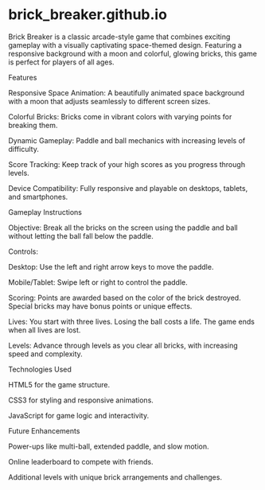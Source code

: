 # brick_breaker.github.io
 
Brick Breaker is a classic arcade-style game that combines exciting gameplay with a visually captivating space-themed design. Featuring a responsive background with a moon and colorful, glowing bricks, this game is perfect for players of all ages.

Features

Responsive Space Animation: A beautifully animated space background with a moon that adjusts seamlessly to different screen sizes.

Colorful Bricks: Bricks come in vibrant colors with varying points for breaking them.

Dynamic Gameplay: Paddle and ball mechanics with increasing levels of difficulty.

Score Tracking: Keep track of your high scores as you progress through levels.

Device Compatibility: Fully responsive and playable on desktops, tablets, and smartphones.

Gameplay Instructions

Objective: Break all the bricks on the screen using the paddle and ball without letting the ball fall below the paddle.

Controls:

Desktop: Use the left and right arrow keys to move the paddle.

Mobile/Tablet: Swipe left or right to control the paddle.

Scoring: Points are awarded based on the color of the brick destroyed. Special bricks may have bonus points or unique effects.

Lives: You start with three lives. Losing the ball costs a life. The game ends when all lives are lost.

Levels: Advance through levels as you clear all bricks, with increasing speed and complexity.

Technologies Used

HTML5 for the game structure.

CSS3 for styling and responsive animations.

JavaScript for game logic and interactivity.

Future Enhancements

Power-ups like multi-ball, extended paddle, and slow motion.

Online leaderboard to compete with friends.

Additional levels with unique brick arrangements and challenges.
